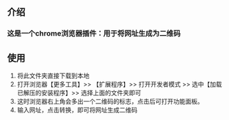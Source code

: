 ## 介绍
### 这是一个chrome浏览器插件：用于将网址生成为二维码
## 使用
1. 将此文件夹直接下载到本地
2. 打开浏览器【更多工具】>> 【扩展程序】>> 打开开发者模式 >> 选中【加载已解压的安装程序】>> 选择上面的文件夹即可
3. 这时浏览器右上角会多出一个二维码的标志，点击后可打开功能面板。
4. 输入网址，点击转换，即可将网址生成二维码
